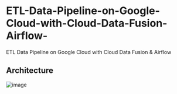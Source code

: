 # ETL-Data-Pipeline-on-Google-Cloud-with-Cloud-Data-Fusion-Airflow-
ETL Data Pipeline on Google Cloud with Cloud Data Fusion &amp; Airflow 

## Architecture

![image](https://github.com/vishal-bulbule/etl-pipeline-datafusion-airflow/assets/143475073/0ea51bdb-99cc-4abf-8ccc-8be721462fc3)
